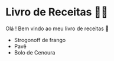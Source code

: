 # Livro de Receitas :man_cook:

Olá ! Bem vindo ao meu livro de receitas :wave:

- Strogonoff de frango
- Pavê
- Bolo de Cenoura

